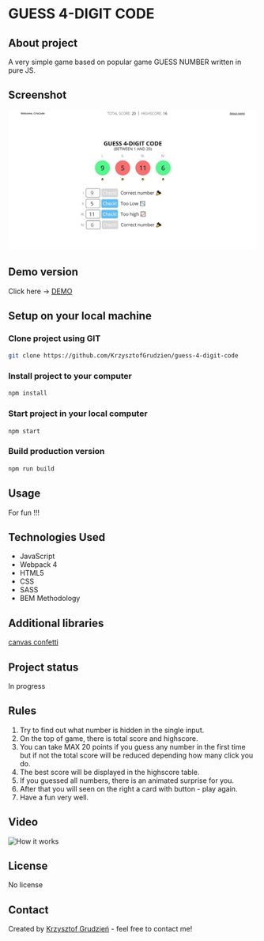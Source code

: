 # GUESS 4-DIGIT CODE

## About project
A very simple game based on popular game GUESS NUMBER written in pure JS.

## Screenshot
![Screenshot](github/screenshot.jpg)

## Demo version
Click here  -> [DEMO](https://guess-4-digit-code.netlify.app/)

## Setup on your local machine

  ### Clone project using GIT
  ```bash
  git clone https://github.com/KrzysztofGrudzien/guess-4-digit-code
  ```
  ### Install project to your computer
  ```bash
  npm install
  ```
  ### Start project in your local computer
  ```bash
  npm start
  ```
  ### Build production version
  ```bash
  npm run build
  ```
## Usage
For fun !!!

## Technologies Used
- JavaScript
- Webpack 4
- HTML5
- CSS
- SASS
- BEM Methodology

## Additional libraries
[canvas confetti](https://www.npmjs.com/package/canvas-confetti)

## Project status 
In progress

## Rules
1. Try to find out what number is hidden in the single input.
2. On the top of game, there is total score and highscore.
3. You can take MAX 20 points if you guess any number in the first time but if not the total score will be reduced depending how many click you do.
4. The best score will be displayed in the highscore table.
5. If you guessed all numbers, there is an animated surprise for you.
6. After that you will seen on the right a card with button - play again.
7. Have a fun very well.

## Video
![How it works](github/screenrecord.gif)

## License
No license

## Contact
Created by [Krzysztof Grudzień](http://criscode.eu) - feel free to contact me!
